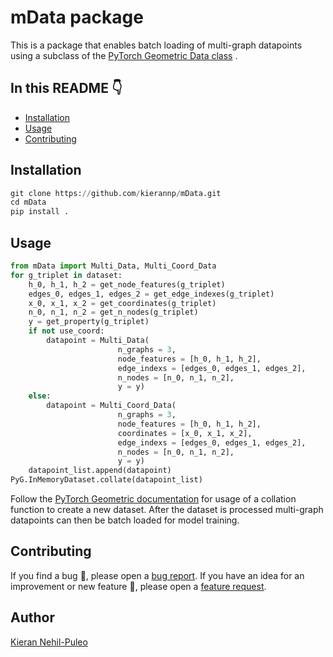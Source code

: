 # mData package

This is a package that enables batch loading of multi-graph datapoints using a subclass of the [PyTorch Geometric Data class](https://pytorch-geometric.readthedocs.io/en/latest/modules/data.html) .

## In this README :point_down:
- [Installation](#install)
- [Usage](#usage)
- [Contributing](#contributing)

## Installation

```python 
git clone https://github.com/kierannp/mData.git
cd mData
pip install .
```

## Usage

```python 
from mData import Multi_Data, Multi_Coord_Data
for g_triplet in dataset:
    h_0, h_1, h_2 = get_node_features(g_triplet)
    edges_0, edges_1, edges_2 = get_edge_indexes(g_triplet)
    x_0, x_1, x_2 = get_coordinates(g_triplet)
    n_0, n_1, n_2 = get_n_nodes(g_triplet)
    y = get_property(g_triplet)
    if not use_coord:
        datapoint = Multi_Data(
                        n_graphs = 3,
                        node_features = [h_0, h_1, h_2],
                        edge_indexs = [edges_0, edges_1, edges_2],
                        n_nodes = [n_0, n_1, n_2],
                        y = y)
    else:
        datapoint = Multi_Coord_Data(
                        n_graphs = 3,
                        node_features = [h_0, h_1, h_2],
                        coordinates = [x_0, x_1, x_2], 
                        edge_indexs = [edges_0, edges_1, edges_2],
                        n_nodes = [n_0, n_1, n_2],
                        y = y)
    datapoint_list.append(datapoint)
PyG.InMemoryDataset.collate(datapoint_list)
```
Follow the [PyTorch Geometric documentation](https://pytorch-geometric.readthedocs.io/en/latest/tutorial/create_dataset.html) for usage of a collation function to create a new dataset. After the dataset is processed multi-graph datapoints can then be batch loaded for model training. 
## Contributing

If you find a bug :bug:, please open a [bug report](https://github.com/kierannp/mData/issues/new?assignees=&labels=bug&template=bug_report.md&title=).
If you have an idea for an improvement or new feature :rocket:, please open a [feature request](https://github.com/kierannp/mData/issues/new?assignees=&labels=Feature+request&template=feature_request.md&title=).

## Author 
[Kieran Nehil-Puleo](https://kierannp.github.io/)